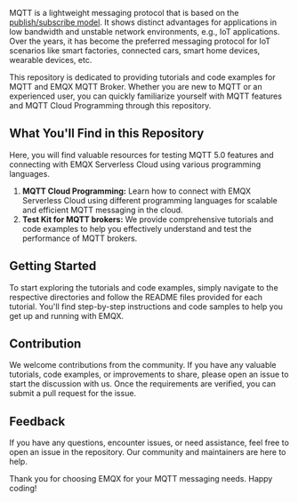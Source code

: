 
MQTT is a lightweight messaging protocol that is based on the [publish/subscribe model](https://www.emqx.com/en/blog/mqtt-5-introduction-to-publish-subscribe-model). It shows distinct advantages for applications in low bandwidth and unstable network environments, e.g., IoT applications. Over the years, it has become the preferred messaging protocol for IoT scenarios like smart factories, connected cars, smart home devices, wearable devices, etc. 

This repository is dedicated to providing tutorials and code examples for MQTT and EMQX MQTT Broker. Whether you are new to MQTT or an experienced user, you can quickly familiarize yourself with MQTT features and MQTT Cloud Programming through this repository.

## What You'll Find in this Repository

Here, you will find valuable resources for testing MQTT 5.0 features and connecting with EMQX Serverless Cloud using various programming languages.

1. **MQTT Cloud Programming:** Learn how to connect with EMQX Serverless Cloud using different programming languages for scalable and efficient MQTT messaging in the cloud.
2. **Test Kit for MQTT brokers:** We provide comprehensive tutorials and code examples to help you effectively understand and test the performance of MQTT brokers.

## Getting Started

To start exploring the tutorials and code examples, simply navigate to the respective directories and follow the README files provided for each tutorial. You'll find step-by-step instructions and code samples to help you get up and running with EMQX.

## Contribution

We welcome contributions from the community. If you have any valuable tutorials, code examples, or improvements to share, please open an issue to start the discussion with us. Once the requirements are verified, you can submit a pull request for the issue.

## Feedback

If you have any questions, encounter issues, or need assistance, feel free to open an issue in the repository. Our community and maintainers are here to help.

Thank you for choosing EMQX for your MQTT messaging needs. Happy coding!